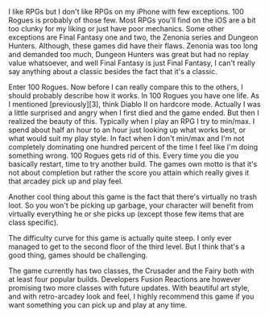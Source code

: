 

I like RPGs but I don't like RPGs on my iPhone with few exceptions. 100 Rogues is probably of those few. Most RPGs you'll find on the iOS are a bit too clunky for my liking or just have poor mechanics. Some other exceptions are Final Fantasy one and two, the Zenonia series and Dungeon Hunters. Although, these games did have their flaws. Zenonia was too long and demanded too much, Dungeon Hunters was great but had no replay value whatsoever, and well Final Fantasy is just Final Fantasy, I can't really say anything about a classic besides the fact that it's a classic.



Enter 100 Rogues. Now before I can really compare this to the others, I should probably describe how it works. In 100 Rogues you have one life. As I mentioned [previously][3], think Diablo II on hardcore mode. Actually I was a little surprised and angry when I first died and the game ended. But then I realized the beauty of this. Typically when I play an RPG I try to min/max. I spend about half an hour to an hour just looking up what works best, or what would suit my play style. In fact when I don't min/max and I'm not completely dominating one hundred percent of the time I feel like I'm doing something wrong. 100 Rogues gets rid of this. Every time you die you basically restart, time to try another build. The games own motto is that it's not about completion but rather the score you attain which really gives it that arcadey pick up and play feel.



Another cool thing about this game is the fact that there's virtually no trash loot. So you won't be picking up garbage, your character will benefit from virtually everything he or she picks up (except those few items that are class specific).



The difficulty curve for this game is actually quite steep. I only ever managed to get to the second floor of the third level. But I think that's a good thing, games should be challenging.



The game currently has two classes, the Crusader and the Fairy both with at least four popular builds. Developers Fusion Reactions are however promising two more classes with future updates. With beautiful art style, and with retro-arcadey look and feel, I highly recommend this game if you want something you can pick up and play at any time.







